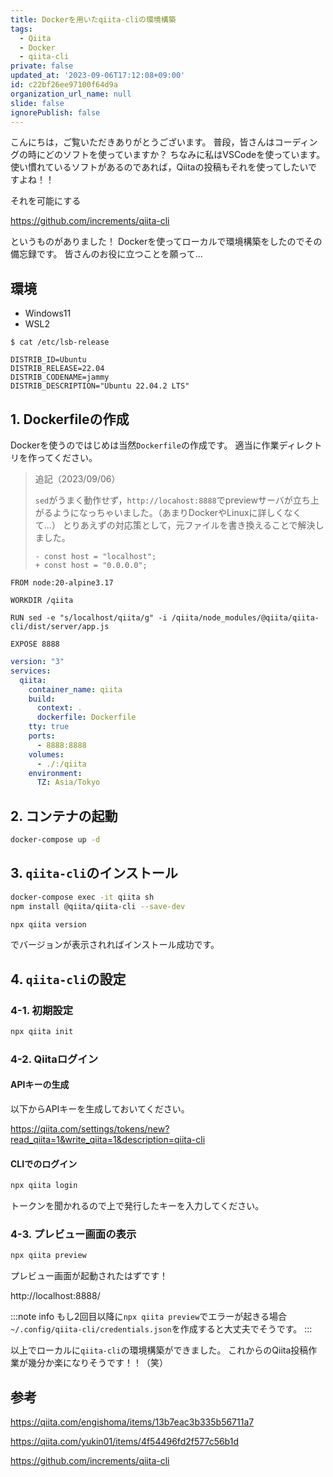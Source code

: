 ```yaml
---
title: Dockerを用いたqiita-cliの環境構築
tags:
  - Qiita
  - Docker
  - qiita-cli
private: false
updated_at: '2023-09-06T17:12:08+09:00'
id: c22bf26ee97100f64d9a
organization_url_name: null
slide: false
ignorePublish: false
---
```


こんにちは，ご覧いただきありがとうございます。
普段，皆さんはコーディングの時にどのソフトを使っていますか？
ちなみに私はVSCodeを使っています。
使い慣れているソフトがあるのであれば，Qiitaの投稿もそれを使ってしたいですよね！！

それを可能にする

https://github.com/increments/qiita-cli

というものがありました！
Dockerを使ってローカルで環境構築をしたのでその備忘録です。
皆さんのお役に立つことを願って…

## 環境

- Windows11
- WSL2

```bash:wsl2
$ cat /etc/lsb-release

DISTRIB_ID=Ubuntu
DISTRIB_RELEASE=22.04
DISTRIB_CODENAME=jammy
DISTRIB_DESCRIPTION="Ubuntu 22.04.2 LTS"
```

## 1. Dockerfileの作成

Dockerを使うのではじめは当然`Dockerfile`の作成です。
適当に作業ディレクトリを作ってください。

> 追記（2023/09/06）
>
> `sed`がうまく動作せず，`http://locahost:8888`でpreviewサーバが立ち上がるようになっちゃいました。（あまりDockerやLinuxに詳しくなくて…）
> とりあえずの対応策として，元ファイルを書き換えることで解決しました。
> 
> ```diff_javascript:/node_modules/@qiita/qiita-cli/dist/server/app.js:57
> - const host = "localhost";
> + const host = "0.0.0.0";
> ```

```Dockerfile:Dockerfile
FROM node:20-alpine3.17

WORKDIR /qiita

RUN sed -e "s/localhost/qiita/g" -i /qiita/node_modules/@qiita/qiita-cli/dist/server/app.js

EXPOSE 8888
```

```yaml:docker-compose.yml
version: "3"
services:
  qiita:
    container_name: qiita
    build:
      context: .
      dockerfile: Dockerfile
    tty: true
    ports:
      - 8888:8888
    volumes:
      - ./:/qiita
    environment:
      TZ: Asia/Tokyo
```

## 2. コンテナの起動

```bash
docker-compose up -d
```

## 3. `qiita-cli`のインストール

```bash
docker-compose exec -it qiita sh
npm install @qiita/qiita-cli --save-dev
```

```bash
npx qiita version
```

でバージョンが表示されればインストール成功です。

## 4. `qiita-cli`の設定

### 4-1. 初期設定

```bash
npx qiita init
```

### 4-2. Qiitaログイン

#### APIキーの生成

以下からAPIキーを生成しておいてください。

https://qiita.com/settings/tokens/new?read_qiita=1&write_qiita=1&description=qiita-cli

#### CLIでのログイン

```bash
npx qiita login
```

トークンを聞かれるので上で発行したキーを入力してください。

### 4-3. プレビュー画面の表示

```bash
npx qiita preview
```

プレビュー画面が起動されたはずです！

http://localhost:8888/

:::note info
もし2回目以降に`npx qiita preview`でエラーが起きる場合
`~/.config/qiita-cli/credentials.json`を作成すると大丈夫でそうです。
:::

以上でローカルに`qiita-cli`の環境構築ができました。
これからのQiita投稿作業が幾分か楽になりそうです！！（笑）

## 参考

https://qiita.com/engishoma/items/13b7eac3b335b56711a7

https://qiita.com/yukin01/items/4f54496fd2f577c56b1d

https://github.com/increments/qiita-cli
